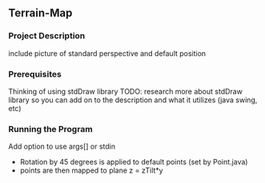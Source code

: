 ## Terrain-Map
### Project Description
include picture of standard perspective and default position

### Prerequisites
Thinking of using stdDraw library
TODO: research more about stdDraw library so you can add on to the description and what it utilizes (java swing, etc)

### Running the Program
Add option to use args[] or stdin

- Rotation by 45 degrees is applied to default points (set by Point.java)
- points are then mapped to plane z = zTilt*y